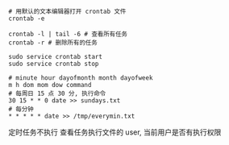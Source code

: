 ```shell
# 用默认的文本编辑器打开 crontab 文件
crontab -e

crontab -l | tail -6 # 查看所有任务
crontab -r # 删除所有的任务

sudo service crontab start
sudo service crontab stop
```

```shell
# minute hour dayofmonth month dayofweek
m h dom mom dow command
# 每周日 15 点 30 分, 执行命令 
30 15 * * 0 date >> sundays.txt 
# 每分钟
* * * * * date >> /tmp/everymin.txt
```

定时任务不执行
查看任务执行文件的 user, 当前用户是否有执行权限